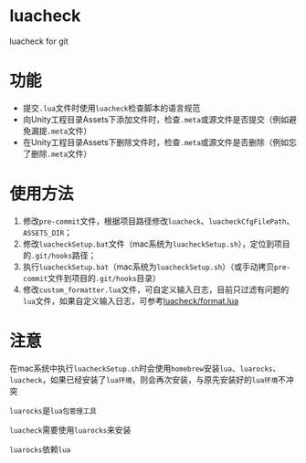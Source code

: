 # luacheck
luacheck for git

# 功能
* 提交`.lua`文件时使用`luacheck`检查脚本的语言规范
* 向Unity工程目录Assets下添加文件时，检查`.meta`或源文件是否提交（例如避免漏提`.meta`文件）
* 在Unity工程目录Assets下删除文件时，检查`.meta`或源文件是否删除（例如忘了删除`.meta`文件）

# 使用方法
1. 修改`pre-commit`文件，根据项目路径修改`luacheck`、`luacheckCfgFilePath`、`ASSETS_DIR`；
2. 修改`luacheckSetup.bat`文件（mac系统为`luacheckSetup.sh`），定位到项目的`.git/hooks`路径；
3. 执行`luacheckSetup.bat`（mac系统为`luacheckSetup.sh`）（或手动拷贝`pre-commit`文件到项目的`.git/hooks`目录）
4. 修改`custom_formatter.lua`文件，可自定义输入日志，目前只过滤有问题的`lua`文件，如果自定义输入日志，可参考[luacheck/format.lua](https://github.com/mpeterv/luacheck/blob/master/src/luacheck/format.lua)

# 注意
在mac系统中执行`luacheckSetup.sh`时会使用`homebrew`安装`lua`、`luarocks`、`luacheck`，如果已经安装了`lua环境`，则会再次安装，与原先安装好的`lua环境`不冲突

`luarocks`是`lua包管理工具`

`luacheck`需要使用`luarocks`来安装

`luarocks`依赖`lua`

